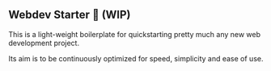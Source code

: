 ## Webdev Starter 🚀 (WIP)

This is a light-weight boilerplate for quickstarting pretty much any new web development project.

Its aim is to be continuously optimized for speed, simplicity and ease of use.

